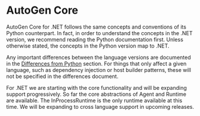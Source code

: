 # AutoGen Core

AutoGen Core for .NET follows the same concepts and conventions of its Python counterpart. In fact, in order to understand the concepts in the .NET version, we recommend reading the Python documentation first. Unless otherwise stated, the concepts in the Python version map to .NET.

Any important differences between the language versions are documented in the [Differences from Python](./differences-from-python.md) section. For things that only affect a given language, such as dependency injection or host builder patterns, these will not be specified in the differences document.

For .NET we are starting with the core functionality and will be expanding support progressively. So far the core abstractions of Agent and Runtime are available. The InProcessRuntime is the only runtime available at this time. We will be expanding to cross language support in upcoming releases.
